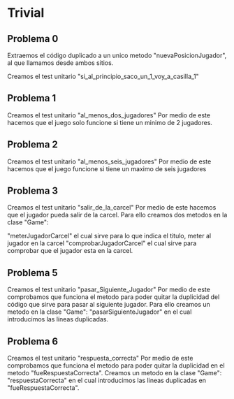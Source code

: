 # Trivial
## Problema 0 
Extraemos el código duplicado a un unico metodo "nuevaPosicionJugador", 
al que llamamos desde ambos sitios.

Creamos el test unitario "si_al_principio_saco_un_1_voy_a_casilla_1"

## Problema 1
Creamos el test unitario "al_menos_dos_jugadores"
Por medio de este hacemos que el juego solo funcione si tiene un minimo de 2 jugadores. 

## Problema 2 
Creamos el test unitario "al_menos_seis_jugadores"
Por medio de este hacemos que el juego funcione si tiene un maximo de seis jugadores 

## Problema 3 
Creamos el test unitario "salir_de_la_carcel"
Por medio de este hacemos que el jugador pueda salir de la carcel. Para ello creamos dos metodos en la clase "Game":

"meterJugadorCarcel" el cual sirve para lo que indica el titulo, meter al jugador en la carcel 
"comprobarJugadorCarcel" el cual sirve para comprobar que el jugador esta en la carcel.  

## Problema 5 
Creamos el test unitario "pasar_Siguiente_Jugador"
Por medio de este comprobamos que funciona el metodo para poder quitar la duplicidad del código que sirve para pasar al siguiente jugador. Para ello creamos un metodo en la clase "Game":
"pasarSiguienteJugador" en el cual introducimos las líneas duplicadas.  

## Problema 6 

Creamos el test unitario "respuesta_correcta"
Por medio de este comprobamos que funciona el metodo para poder quitar la duplicidad en el metodo "fueRespuestaCorrecta". 
Creamos un metodo en la clase "Game":
"respuestaCorrecta" en el cual introducimos las lineas duplicadas en "fueRespuestaCorrecta".


